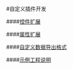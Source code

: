 #自定义插件开发


####[控件扩展](../WidgetExtend/zh.md)

####[属性扩展](../ParamExtend/zh.md)

####[自定义数据导出格式](../CustomExport/zh.md) 

####[示例工程说明](../Sample/zh.md) 

